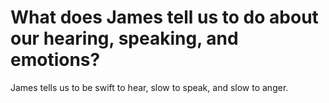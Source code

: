 # What does James tell us to do about our hearing, speaking, and emotions?

James tells us to be swift to hear, slow to speak, and slow to anger.
